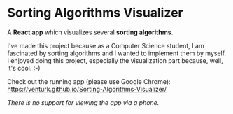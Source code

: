 # Sorting Algorithms Visualizer

A **React app** which visualizes several **sorting algorithms**.

I've made this project because as a Computer Science student, I am fascinated by sorting algorithms and I wanted to implement them by myself. I enjoyed doing this project, especially the visualization part because, well, it's cool. :-)

Check out the running app (please use Google Chrome):
https://venturk.github.io/Sorting-Algorithms-Visualizer/

*There is no support for viewing the app via a phone.*
